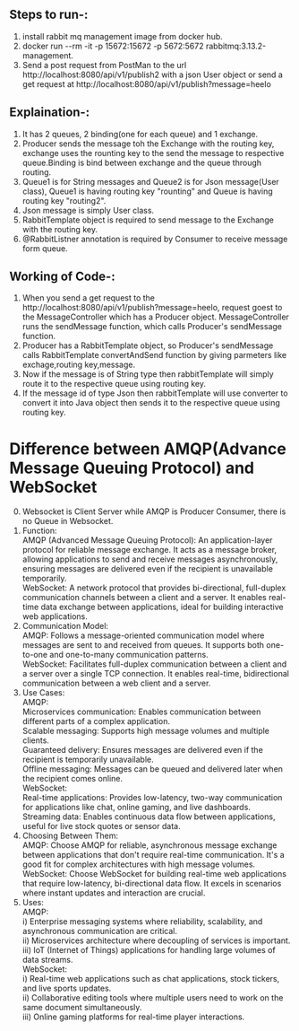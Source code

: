 ##  Steps to run-:
1) install rabbit mq management image from docker hub.
2) docker run --rm -it -p 15672:15672 -p 5672:5672 rabbitmq:3.13.2-management.
3) Send a post request from PostMan to the url http://localhost:8080/api/v1/publish2 with a json User object or send a get request at http://localhost:8080/api/v1/publish?message=heelo

##  Explaination-:
1) It has 2 queues, 2 binding(one for each queue) and 1 exchange.
2) Producer sends the message toh the Exchange with the routing key, exchange uses the rounting key to the send the message to respective queue.Binding is bind between exchange and the queue through routing.
3) Queue1 is for String messages and Queue2 is for Json message(User class), Queue1 is having routing key "rounting" and Queue is having routing key "routing2".
4) Json message is simply User class.
5) RabbitTemplate object is required to send message to the Exchange with the routing key.
6) @RabbitListner annotation is required by Consumer to receive message form queue.

##  Working of Code-:
1)  When you send a get request to the http://localhost:8080/api/v1/publish?message=heelo, request goest to the MessageController which has a Producer object. MessageController runs the sendMessage function, which calls Producer's sendMessage function.
2)  Producer has a RabbitTemplate object, so Producer's sendMessage calls RabbitTemplate convertAndSend function by giving parmeters like exchage,routing key,message.
3)  Now if the message is of String type then rabbitTemplate will simply route it to the respective queue using routing key.
4)  If the message id of type Json then rabbitTemplate will use converter to convert it into Java object then sends it to the respective queue using routing key.

# Difference between AMQP(Advance Message Queuing Protocol) and WebSocket
0) Websocket is Client Server while AMQP is Producer Consumer, there is no Queue in Websocket.
1) Function:  
AMQP (Advanced Message Queuing Protocol):  An application-layer protocol for reliable message exchange. It acts as a message broker, allowing applications to send and receive messages asynchronously, ensuring messages are delivered even if the recipient is unavailable temporarily.  
WebSocket: A network protocol that provides bi-directional, full-duplex communication channels between a client and a server. It enables real-time data exchange between applications, ideal for building interactive web applications.
2) Communication Model:  
AMQP: Follows a message-oriented communication model where messages are sent to and received from queues. It supports both one-to-one and one-to-many communication patterns.  
WebSocket: Facilitates full-duplex communication between a client and a server over a single TCP connection. It enables real-time, bidirectional communication between a web client and a server.
3) Use Cases:  
AMQP:  
Microservices communication: Enables communication between different parts of a complex application.  
Scalable messaging: Supports high message volumes and multiple clients.  
Guaranteed delivery: Ensures messages are delivered even if the recipient is temporarily unavailable.  
Offline messaging: Messages can be queued and delivered later when the recipient comes online.    
WebSocket:  
Real-time applications: Provides low-latency, two-way communication for applications like chat, online gaming, and live dashboards.  
Streaming data: Enables continuous data flow between applications, useful for live stock quotes or sensor data.
4) Choosing Between Them:  
AMQP: Choose AMQP for reliable, asynchronous message exchange between applications that don't require real-time communication. It's a good fit for complex architectures with high message volumes.
WebSocket: Choose WebSocket for building real-time web applications that require low-latency, bi-directional data flow. It excels in scenarios where instant updates and interaction are crucial.
5) Uses:  
   AMQP:  
   i) Enterprise messaging systems where reliability, scalability, and asynchronous communication are critical.  
   ii) Microservices architecture where decoupling of services is important.  
   iii) IoT (Internet of Things) applications for handling large volumes of data streams.  
   WebSocket:  
   i) Real-time web applications such as chat applications, stock tickers, and live sports updates.  
   ii) Collaborative editing tools where multiple users need to work on the same document simultaneously.  
   iii) Online gaming platforms for real-time player interactions.  




